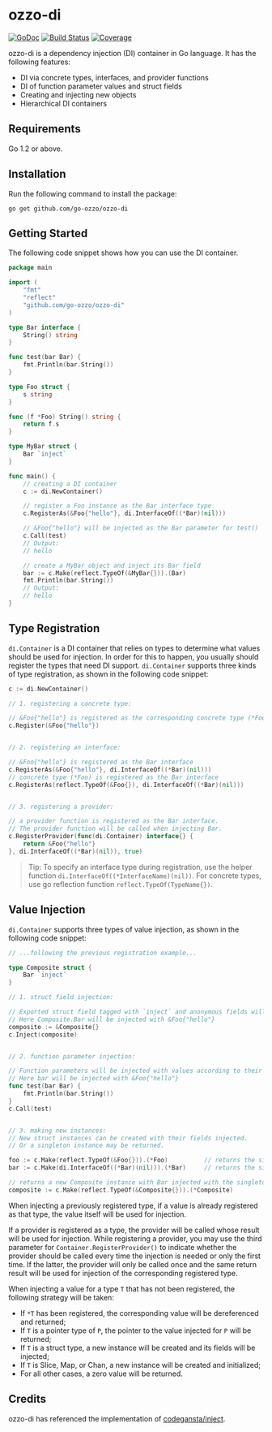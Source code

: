 # ozzo-di

[![GoDoc](https://godoc.org/github.com/go-ozzo/ozzo-di?status.png)](http://godoc.org/github.com/go-ozzo/ozzo-di)
[![Build Status](https://travis-ci.org/go-ozzo/ozzo-di.svg?branch=master)](https://travis-ci.org/go-ozzo/ozzo-di)
[![Coverage](http://gocover.io/_badge/github.com/go-ozzo/ozzo-di)](http://gocover.io/github.com/go-ozzo/ozzo-di)

ozzo-di is a dependency injection (DI) container in Go language. It has the following features:

* DI via concrete types, interfaces, and provider functions
* DI of function parameter values and struct fields
* Creating and injecting new objects
* Hierarchical DI containers

## Requirements

Go 1.2 or above.

## Installation

Run the following command to install the package:

```
go get github.com/go-ozzo/ozzo-di
```

## Getting Started

The following code snippet shows how you can use the DI container.

```go
package main

import (
	"fmt"
	"reflect"
	"github.com/go-ozzo/ozzo-di"
)

type Bar interface {
    String() string
}

func test(bar Bar) {
    fmt.Println(bar.String())
}

type Foo struct {
    s string
}

func (f *Foo) String() string {
    return f.s
}

type MyBar struct {
    Bar `inject`
}

func main() {
    // creating a DI container
	c := di.NewContainer()

    // register a Foo instance as the Bar interface type
    c.RegisterAs(&Foo{"hello"}, di.InterfaceOf((*Bar)(nil)))

    // &Foo{"hello"} will be injected as the Bar parameter for test()
    c.Call(test)
    // Output:
    // hello

    // create a MyBar object and inject its Bar field
    bar := c.Make(reflect.TypeOf(&MyBar{})).(Bar)
    fmt.Println(bar.String())
    // Output:
    // hello
}
```


## Type Registration

`di.Container` is a DI container that relies on types to determine what values should be used for
injection. In order for this to happen, you usually should register the types that need DI support.
`di.Container` supports three kinds of type registration, as shown in the following code snippet:

```go
c := di.NewContainer()

// 1. registering a concrete type:

// &Foo{"hello"} is registered as the corresponding concrete type (*Foo)
c.Register(&Foo{"hello"})


// 2. registering an interface:

// &Foo{"hello"} is registered as the Bar interface
c.RegisterAs(&Foo{"hello"}, di.InterfaceOf((*Bar)(nil)))
// concrete type (*Foo) is registered as the Bar interface
c.RegisterAs(reflect.TypeOf(&Foo{}), di.InterfaceOf((*Bar)(nil)))


// 3. registering a provider:

// a provider function is registered as the Bar interface.
// The provider function will be called when injecting Bar.
c.RegisterProvider(func(di.Container) interface{} {
    return &Foo{"hello"}
}, di.InterfaceOf((*Bar)(nil)), true)
```

> Tip: To specify an interface type during registration, use the helper
> function `di.InterfaceOf((*InterfaceName)(nil))`.
> For concrete types, use go reflection function `reflect.TypeOf(TypeName{})`.


## Value Injection

`di.Container` supports three types of value injection, as shown in the following code snippet:

```go
// ...following the previous registration example...

type Composite struct {
    Bar `inject`
}

// 1. struct field injection:

// Exported struct field tagged with `inject` and anonymous fields will be injected with values.
// Here Composite.Bar will be injected with &Foo{"hello"}
composite := &Composite{}
c.Inject(composite)


// 2. function parameter injection:

// Function parameters will be injected with values according to their types.
// Here bar will be injected with &Foo{"hello"}
func test(bar Bar) {
    fmt.Println(bar.String())
}
c.Call(test)


// 3. making new instances:
// New struct instances can be created with their fields injected.
// Or a singleton instance may be returned.

foo := c.Make(reflect.TypeOf(&Foo{})).(*Foo)          // returns the singleton &Foo{"hello"}
bar := c.Make(di.InterfaceOf((*Bar)(nil))).(*Bar)     // returns the singleton &Foo{"hello"}

// returns a new Composite instance with Bar injected with the singleton &Foo{"hello"}
composite := c.Make(reflect.TypeOf(&Composite{})).(*Composite)
```

When injecting a previously registered type, if a value is already registered as that type, the value itself
will be used for injection.

If a provider is registered as a type, the provider will be called whose result will be used for injection.
While registering a provider, you may use the third parameter for `Container.RegisterProvider()` to indicate
whether the provider should be called every time the injection is needed or only the first time. If the
latter, the provider will only be called once and the same return result will be used for injection of
the corresponding registered type.

When injecting a value for a type `T` that has not been registered, the following strategy will be taken:

* If `*T` has been registered, the corresponding value will be dereferenced and returned;
* If `T` is a pointer type of `P`, the pointer to the value injected for `P` will be returned;
* If `T` is a struct type, a new instance will be created and its fields will be injected;
* If `T` is Slice, Map, or Chan, a new instance will be created and initialized;
* For all other cases, a zero value will be returned.


## Credits

ozzo-di has referenced the implementation of [codegansta/inject](https://github.com/codegangsta/inject/).
